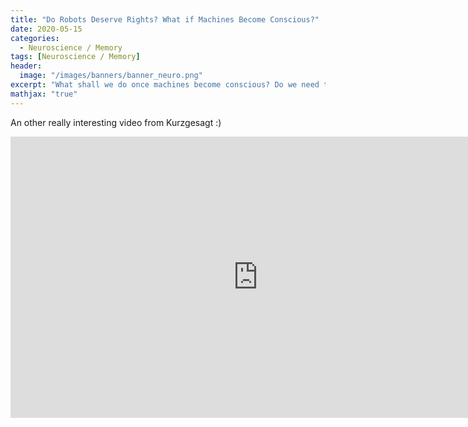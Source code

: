 ```yaml
---
title: "Do Robots Deserve Rights? What if Machines Become Conscious?"
date: 2020-05-15
categories:
  - Neuroscience / Memory
tags: [Neuroscience / Memory]
header:
  image: "/images/banners/banner_neuro.png"
excerpt: "What shall we do once machines become conscious? Do we need to grant them rights?"
mathjax: "true"
---
```


An other really interesting video from Kurzgesagt :)

<iframe width="792" height="450" src="https://www.youtube.com/embed/DHyUYg8X31c" frameborder="0" allow="accelerometer; autoplay; encrypted-media; gyroscope; picture-in-picture" allowfullscreen></iframe>